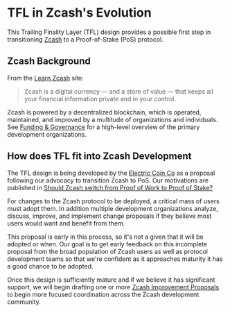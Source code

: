 # TFL in Zcash's Evolution

This Trailing Finality Layer (TFL) design provides a possible first step in transitioning [Zcash](https://z.cash) to a Proof-of-Stake (PoS) protocol.

## Zcash Background

From the [Learn Zcash](https://z.cash/learn/what-is-zcash/) site:

> Zcash is a digital currency — and a store of value — that keeps all your financial information private and in your control.

Zcash is powered by a decentralized blockchain, which is operated, maintained, and improved by a multitude of organizations and individuals. See [Funding & Governance](https://z.cash/network/?funding=#funding) for a high-level overview of the primary development organizations.

## How does TFL fit into Zcash Development

The TFL design is being developed by the [Electric Coin Co](https://electriccoin.co) as a proposal following our advocacy to transition Zcash to PoS. Our motivations are published in [Should Zcash switch from Proof of Work to Proof of Stake?](https://electriccoin.co/blog/should-zcash-switch-from-proof-of-work-to-proof-of-stake/)

For changes to the Zcash protocol to be deployed, a critical mass of users must adopt them. In addition multiple development organizations analyze, discuss, improve, and implement change proposals if they believe most users would want and benefit from them.

This proposal is early in this process, so it's not a given that it will be adopted or when. Our goal is to get early feedback on this incomplete proposal from the broad population of Zcash users as well as protocol development teams so that we're confident as it approaches maturity it has a good chance to be adopted.

Once this design is sufficiently mature and if we believe it has significant support, we will begin drafting one or more [Zcash Improvement Proposals](https://z.cash/network/?funding=#funding) to begin more focused coordination across the Zcash development community.
